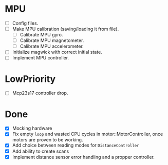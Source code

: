 # MPU
- [ ] Config files.
- [ ] Make MPU calibration (saving/loading it from file).
	- [ ] Calibrate MPU gyro.
	- [ ] Calibrate MPU magnetometer.
	- [ ] Calibrate MPU accelerometer.

- [ ] Initialize magwick with correct initial state.
- [ ] Implement MPU controller.

# LowPriority
- [ ] Mcp23s17 controller drop.

# Done
- [x] Mocking hardware
- [x] Fix empty `loop` and wasted CPU cycles in motor::MotorController, once motors are proven to be working.
- [x] Add choice between reading modes for `DistanceController`
- [x] Add ability to create scans
- [x] Implement distance sensor error handling and a propper controller.
